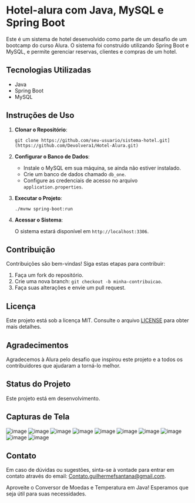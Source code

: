 # Hotel-alura com Java, MySQL e Spring Boot

Este é um sistema de hotel desenvolvido como parte de um desafio de um bootcamp do curso Alura. O sistema foi construído utilizando Spring Boot e MySQL, e permite gerenciar reservas, clientes e compras de um hotel.

## Tecnologias Utilizadas

- Java
- Spring Boot
- MySQL

## Instruções de Uso

1. **Clonar o Repositório**:

   ```shell
   git clone https://github.com/seu-usuario/sistema-hotel.git](https://github.com/Devolvera1/Hotel-Alura.git)
   ```

2. **Configurar o Banco de Dados**:

   - Instale o MySQL em sua máquina, se ainda não estiver instalado.
   - Crie um banco de dados chamado `db_one`.
   - Configure as credenciais de acesso no arquivo `application.properties`.

3. **Executar o Projeto**:

   ```shell
   ./mvnw spring-boot:run
   ```

4. **Acessar o Sistema**:

   O sistema estará disponível em `http://localhost:3306`.

## Contribuição

Contribuições são bem-vindas! Siga estas etapas para contribuir:

1. Faça um fork do repositório.
2. Crie uma nova branch: `git checkout -b minha-contribuicao`.
3. Faça suas alterações e envie um pull request.

## Licença

Este projeto está sob a licença MIT. Consulte o arquivo [LICENSE](LICENSE) para obter mais detalhes.

## Agradecimentos

Agradecemos à Alura pelo desafio que inspirou este projeto e a todos os contribuidores que ajudaram a torná-lo melhor.

## Status do Projeto

Este projeto está em desenvolvimento.

## Capturas de Tela

![image](https://github.com/Devolvera1/Hotel-Alura/assets/61688578/e7d6e89f-02f4-42d2-88bb-35868f7c622d)
![image](https://github.com/Devolvera1/Hotel-Alura/assets/61688578/b3c77237-f398-4250-a4b8-3bdd26d2eb8b)
![image](https://github.com/Devolvera1/Hotel-Alura/assets/61688578/af965296-869e-4e91-bcb1-8800003bcac2)
![image](https://github.com/Devolvera1/Hotel-Alura/assets/61688578/738eb1b0-5faf-435a-bc53-6a965669543c)
![image](https://github.com/Devolvera1/Hotel-Alura/assets/61688578/c1da98cb-d128-419c-9082-f63af6a29a50)
![image](https://github.com/Devolvera1/Hotel-Alura/assets/61688578/0f26eb4a-8e39-4c71-9d4e-dffcd9a48940)
![image](https://github.com/Devolvera1/Hotel-Alura/assets/61688578/75add424-95be-41cf-b001-f518c8270895)
![image](https://github.com/Devolvera1/Hotel-Alura/assets/61688578/199e399a-e512-4b09-ae61-efeadfa48e73)
![image](https://github.com/Devolvera1/Hotel-Alura/assets/61688578/73071807-0600-4783-93f9-e6d95818bde1)
![image](https://github.com/Devolvera1/Hotel-Alura/assets/61688578/5adc033b-d711-4b6b-9a35-cfe45bdcc2b0)

## Contato

Em caso de dúvidas ou sugestões, sinta-se à vontade para entrar em contato através do email: Contato.guilhermefsantana@gmail.com.

Aproveite o Conversor de Moedas e Temperatura em Java! Esperamos que seja útil para suas necessidades.
